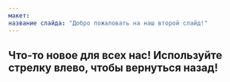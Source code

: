 ```yaml
---
макет: 
название слайда: "Добро пожаловать на наш второй слайд!"
---
```

Что-то новое для всех нас!
Используйте стрелку влево, чтобы вернуться назад!
---
